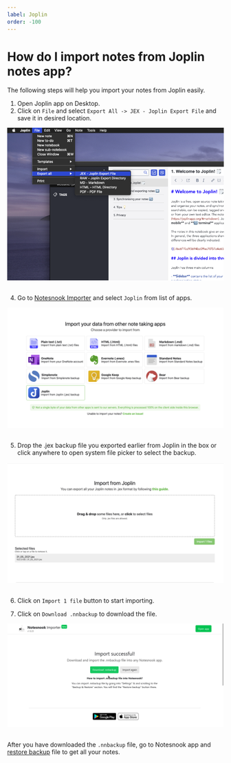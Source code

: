 ```yaml
---
label: Joplin
order: -100
---
```

# How do I import notes from Joplin notes app?

The following steps will help you import your notes from Joplin easily.

1. Open Joplin app on Desktop.
2. Click on `File` and select `Export All -> JEX - Joplin Export File` and save it in desired location.
<img style="margin-bottom:15px;" src="../static/joplin_import_step_1.png" alt="Click on `File` and select `Export All -> JEX - Joplin Export File`"/>


4. Go to [Notesnook Importer](https://importer.notesnook.com) and select `Joplin` from list of apps.
<img style="margin-bottom:15px;" src="../static/joplin_import_step_2.png" alt=" Go to Notesnook Importer https://importer.notesnook.com and select `Joplin` from list of apps."/>

5. Drop the .jex backup file you exported earlier from Joplin in the box or click anywhere to open system file picker to select the backup.
<img style="margin-bottom:15px;" src="../static/joplin_import_step_3.png" alt="Drop the .zip backup file you exported earlier from Standard Notes in the box or click anywhere to open system file picker to select the backup."/>

6. Click on `Import 1 file` button to start importing.

7. Click on `Download .nnbackup` to download the file.
<img style="margin-bottom:15px;" src="../static/plain_text_import_step_3.png" alt="Click on `Download .nnbackup` to download the file."/>

After you have downloaded the `.nnbackup` file, go to Notesnook app and [restore backup](../backup-and-restore-notes-in-notesnook.md) file to get all your notes.



